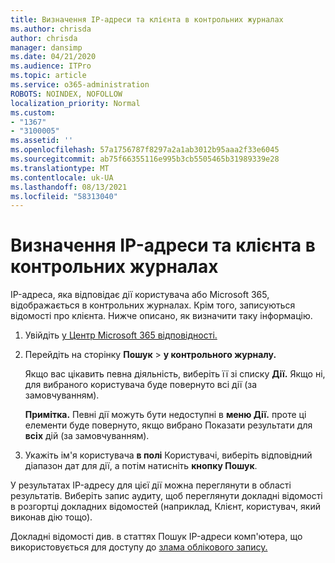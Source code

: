```yaml
---
title: Визначення IP-адреси та клієнта в контрольних журналах
ms.author: chrisda
author: chrisda
manager: dansimp
ms.date: 04/21/2020
ms.audience: ITPro
ms.topic: article
ms.service: o365-administration
ROBOTS: NOINDEX, NOFOLLOW
localization_priority: Normal
ms.custom:
- "1367"
- "3100005"
ms.assetid: ''
ms.openlocfilehash: 57a1756787f8297a2a1ab3012b95aaa2f33e6045
ms.sourcegitcommit: ab75f66355116e995b3cb5505465b31989339e28
ms.translationtype: MT
ms.contentlocale: uk-UA
ms.lasthandoff: 08/13/2021
ms.locfileid: "58313040"
---
```

# <a name="identify-ip-address-and-client-in-audit-logs"></a>Визначення IP-адреси та клієнта в контрольних журналах

IP-адреса, яка відповідає дії користувача або Microsoft 365, відображається в контрольних журналах. Крім того, записуються відомості про клієнта. Нижче описано, як визначити таку інформацію.

1. Увійдіть [у Центр Microsoft 365 відповідності.](https://protection.office.com/)

2. Перейдіть на сторінку **Пошук**  >  **у контрольного журналу.**

   Якщо вас цікавить певна діяльність, виберіть її зі списку **Дії.** Якщо ні, для вибраного користувача буде повернуто всі дії (за замовчуванням).

   **Примітка.** Певні дії можуть бути недоступні в **меню Дії.** проте ці елементи буде повернуто, якщо вибрано Показати результати для **всіх** дій (за замовчуванням).

3. Укажіть ім'я користувача **в полі** Користувачі, виберіть відповідний діапазон дат для дії, а потім натисніть **кнопку Пошук**.

У результатах IP-адресу для цієї дії можна переглянути в області результатів. Виберіть запис аудиту, щоб  переглянути докладні відомості в розгортці докладних відомостей (наприклад, Клієнт, користувач, який виконав дію тощо).

Докладні відомості див. в статтях Пошук IP-адреси комп'ютера, що використовується для доступу до [злама облікового запису.](https://docs.microsoft.com/microsoft-365/compliance/auditing-troubleshooting-scenarios#find-the-ip-address-of-the-computer-used-to-access-a-compromised-account)
